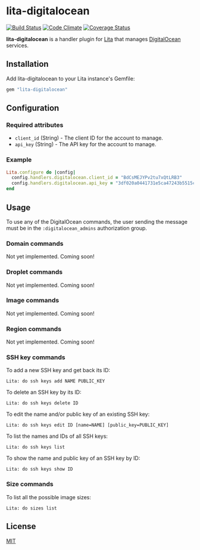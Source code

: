 # lita-digitalocean

[![Build Status](https://travis-ci.org/jimmycuadra/lita-digitalocean.png?branch=master)](https://travis-ci.org/jimmycuadra/lita-digitalocean)
[![Code Climate](https://codeclimate.com/github/jimmycuadra/lita-digitalocean.png)](https://codeclimate.com/github/jimmycuadra/lita-digitalocean)
[![Coverage Status](https://coveralls.io/repos/jimmycuadra/lita-digitalocean/badge.png)](https://coveralls.io/r/jimmycuadra/lita-digitalocean)

**lita-digitalocean** is a handler plugin for [Lita](https://www.lita.io/) that manages [DigitalOcean](https://www.digitalocean.com/) services.

## Installation

Add lita-digitalocean to your Lita instance's Gemfile:

``` ruby
gem "lita-digitalocean"
```

## Configuration

### Required attributes

* `client_id` (String) - The client ID for the account to manage.
* `api_key` (String) - The API key for the account to manage.

### Example

``` ruby
Lita.configure do |config|
  config.handlers.digitalocean.client_id = "BdCsMEJYPv2tu7xQtLRB3"
  config.handlers.digitalocean.api_key = "3df020a0441731e5ca47243b5515cbb7"
end
```

## Usage

To use any of the DigitalOcean commands, the user sending the message must be in the `:digitalocean_admins` authorization group.

### Domain commands

Not yet implemented. Coming soon!

### Droplet commands

Not yet implemented. Coming soon!

### Image commands

Not yet implemented. Coming soon!

### Region commands

Not yet implemented. Coming soon!

### SSH key commands

To add a new SSH key and get back its ID:

```
Lita: do ssh keys add NAME PUBLIC_KEY
```

To delete an SSH key by its ID:

```
Lita: do ssh keys delete ID
```

To edit the name and/or public key of an existing SSH key:

```
Lita: do ssh keys edit ID [name=NAME] [public_key=PUBLIC_KEY]
```

To list the names and IDs of all SSH keys:

```
Lita: do ssh keys list
```

To show the name and public key of an SSH key by ID:

```
Lita: do ssh keys show ID
```

### Size commands

To list all the possible image sizes:

```
Lita: do sizes list
```

## License

[MIT](http://opensource.org/licenses/MIT)
